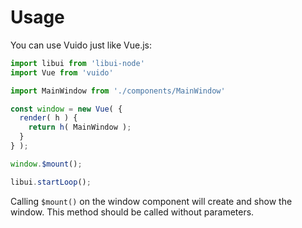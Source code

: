 # Usage

You can use Vuido just like Vue.js:

```js
import libui from 'libui-node'
import Vue from 'vuido'

import MainWindow from './components/MainWindow'

const window = new Vue( {
  render( h ) {
    return h( MainWindow );
  }
} );

window.$mount();

libui.startLoop();
```

Calling `$mount()` on the window component will create and show the window. This method should be called without parameters.
